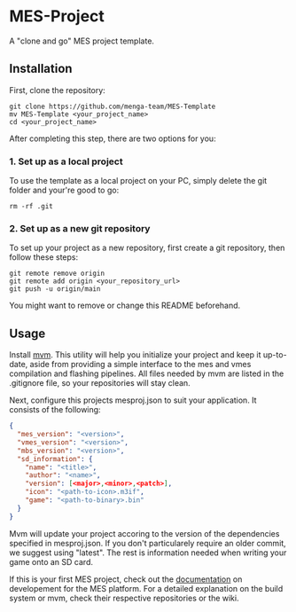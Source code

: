 # MES-Project
A "clone and go" MES project template.

## Installation

First, clone the repository:
```shell
git clone https://github.com/menga-team/MES-Template   
mv MES-Template <your_project_name>
cd <your_project_name>
```

After completing this step, there are two options for you:

### 1. Set up as a local project

To use the template as a local project on your PC, simply delete the git folder and your're good to go:

```
rm -rf .git
```

### 2. Set up as a new git repository

To set up your project as a new repository, first create a git repository, then follow these steps:

```
git remote remove origin   
git remote add origin <your_repository_url>
git push -u origin/main
```

You might want to remove or change this README beforehand.

## Usage

Install [mvm](https://github.com/menga-team/mes-version-manager). This utility will help you initialize your project and keep it up-to-date, aside from
providing a simple interface to the mes and vmes compilation and flashing pipelines. All files needed by mvm are listed in the .gitignore file, so your
repositories will stay clean.

Next, configure this projects mesproj.json to suit your application. It consists of the following:

```json
{
  "mes_version": "<version>",
  "vmes_version": "<version>",
  "mbs_version": "<version>",
  "sd_information": {
    "name": "<title>",
    "author": "<name>",
    "version": [<major>,<minor>,<patch>],
    "icon": "<path-to-icon>.m3if",
    "game": "<path-to-binary>.bin"
  }
}
```

Mvm will update your project accoring to the version of the dependencies specified in mesproj.json.
If you don't particularely require an older commit, we suggest using "latest". The rest is information
needed when writing your game onto an SD card.

If this is your first MES project, check out the [documentation](https://github.com/menga-team/MES/wiki) on developement for the MES platform.
For a detailed explanation on the build system or mvm, check their respective repositories or the wiki.
